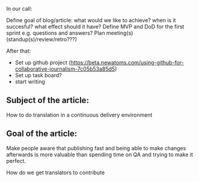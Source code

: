 In our call:

Define goal of blog/article: what would we like to achieve? when is it succesful? what effect should it have? 
Define MVP and DoD for the first sprint
e.g. questions and answers?
Plan meeting(s) (standup(s)/review/retro???)

After that:
* Set up github project (https://beta.newatoms.com/using-github-for-collaborative-journalism-7c05b53a85d5)
* Set up task board?
* start writing




## Subject of the article:

How to do translation in a continuous delivery environment

## Goal of the article:
Make people aware that publishing fast and being able to make changes afterwards is more valuable than spending time on QA and trying to make it perfect.

How do we get translators to contribute 
